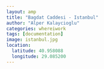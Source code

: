 ```yaml
---
layout: amp
title: "Bagdat Caddesi - Istanbul"
author: "Alper Kalaycioglu"
categories: whereiwork
tags: [documentation]
image: istanbul.jpg
location:
  latitude: 40.958088
  longitude: 29.085200
---
```

